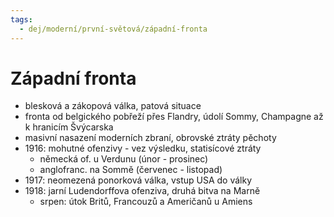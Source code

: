 ```yaml
---
tags:
  - dej/moderní/první-světová/západní-fronta
---
```

# Západní fronta
- blesková a zákopová válka, patová situace
- fronta od belgického pobřeží přes Flandry, údolí Sommy, Champagne až k hranicím Švýcarska
- masivní nasazení moderních zbraní, obrovské ztráty pěchoty
- 1916: mohutné ofenzivy - vez výsledku, statisícové ztráty
	- německá of. u Verdunu (únor - prosinec)
	- anglofranc. na Sommě (červenec - listopad)
- 1917: neomezená ponorková válka, vstup USA do války
- 1918: jarní Ludendorffova ofenziva, druhá bitva na Marně
	- srpen: útok Britů, Francouzů a Američanů u Amiens